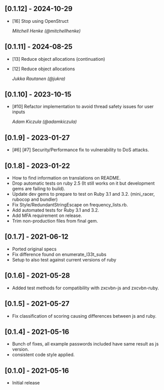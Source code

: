 ## [0.1.12] - 2024-10-29
- [16] Stop using OpenStruct

  *Mitchell Henke (@mitchellhenke)*

## [0.1.11] - 2024-08-25
- [13] Reduce object allocations (continuation)
- [12] Reduce object allocations

  *Jukka Rautanen (@jukra)*

## [0.1.10] - 2023-10-15
- [#10] Refactor implementation to avoid thread safety issues for user inputs

  *Adam Kiczula (@adamkiczula)*

## [0.1.9] - 2023-01-27
- [#6] [#7] Security/Performance fix to vulnerability to DoS attacks.

## [0.1.8] - 2023-01-22
- How to find information on translations on README.
- Drop automatic tests on ruby 2.5 (It still works on it but development gems are failing to build).
- Update dev gems to prepare to test on Ruby 3.1 and 3.2. (mini_racer, rubocop and bundler)
- Fix Style/RedundantStringEscape on frequency_lists.rb.
- Add automated tests for Ruby 3.1 and 3.2.
- Add MFA requirement on release.
- Trim non-production files from final gem.

## [0.1.7] - 2021-06-12
- Ported original specs
- Fix difference found on enumerate_l33t_subs
- Setup to also test against current versions of ruby

## [0.1.6] - 2021-05-28
- Added test methods for compatibility with zxcvbn-js and zxcvbn-ruby.

## [0.1.5] - 2021-05-27
- Fix classification of scoring causing differences between js and ruby.

## [0.1.4] - 2021-05-16

- Bunch of fixes, all example passwords included have same result as js version.
- consistent code style applied.

## [0.1.0] - 2021-05-16

- Initial release
